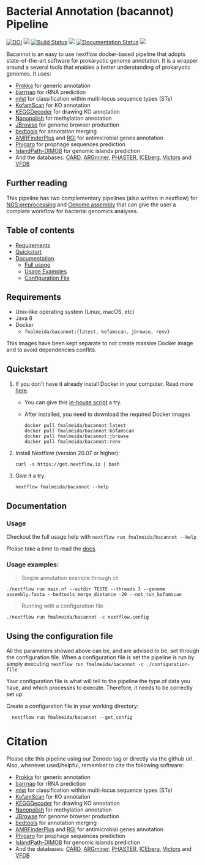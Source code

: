 # Bacterial Annotation (bacannot) Pipeline

[![DOI](https://zenodo.org/badge/217119558.svg)](https://zenodo.org/badge/latestdoi/217119558) ![](https://img.shields.io/github/v/release/fmalmeida/bacannot) [![Build Status](https://travis-ci.com/fmalmeida/bacannot.svg?branch=master)](https://travis-ci.com/fmalmeida/bacannot) ![](https://img.shields.io/docker/cloud/build/fmalmeida/bacannot) [![Documentation Status](https://readthedocs.org/projects/bacannot/badge/?version=latest)](https://bacannot.readthedocs.io/en/latest/?badge=latest) ![](https://img.shields.io/badge/Nextflow-v20.07-yellowgreen)

Bacannot is an easy to use nextflow docker-based pipeline that adopts state-of-the-art software for prokaryotic genome annotation. It is a wrapper around a several tools that enables a better understanding of prokaryotic genomes. It uses:

* [Prokka](https://github.com/tseemann/prokka) for generic annotation
* [barrnap](https://github.com/tseemann/barrnap) for rRNA prediction
* [mlst](https://github.com/tseemann/mlst) for classification within multi-locus sequence types (STs)
* [KofamScan](https://github.com/takaram/kofam_scan) for KO annotation
* [KEGGDecoder](https://github.com/bjtully/BioData/tree/master/KEGGDecoder) for drawing KO annotation
* [Nanopolish](https://github.com/jts/nanopolish) for methylation annotation
* [JBrowse](http://jbrowse.org/) for genome browser production
* [bedtools](https://bedtools.readthedocs.io/en/latest/) for annotation merging
* [AMRFinderPlus](https://github.com/ncbi/amr/wiki) and [RGI](https://github.com/arpcard/rgi) for antimicrobial genes annotation
* [Phigaro](https://github.com/bobeobibo/phigaro) for prophage sequences prediction
* [IslandPath-DIMOB](https://github.com/brinkmanlab/islandpath) for genomic islands prediction
* And the databases: [CARD](https://card.mcmaster.ca/analyze/rgi), [ARGminer](https://bench.cs.vt.edu/argminer/#/classify;gene_id=A0A0Z8UZL1), [PHASTER](https://phaster.ca/), [ICEberg](https://academic.oup.com/nar/article/47/D1/D660/5165266), [Victors](http://www.phidias.us/victors/) and [VFDB](http://www.mgc.ac.cn/VFs/main.htm)

## Further reading

This pipeline has two complementary pipelines (also written in nextflow) for [NGS preprocessing](https://github.com/fmalmeida/ngs-preprocess) and [Genome assembly](https://github.com/fmalmeida/MpGAP) that can give the user a complete workflow for bacterial genomics analyses.

## Table of contents

* [Requirements](https://github.com/fmalmeida/bacannot#requirements)
* [Quickstart](https://github.com/fmalmeida/bacannot#quickstart)
* [Documentation](https://github.com/fmalmeida/bacannot#documentation)
  * [Full usage](https://github.com/fmalmeida/bacannot#usage)
  * [Usage Examples](https://github.com/fmalmeida/bacannot#usage-examples)
  * [Configuration File](https://github.com/fmalmeida/bacannot#using-the-configuration-file)

## Requirements

* Unix-like operating system (Linux, macOS, etc)
* Java 8
* Docker
  * `fmalmeida/bacannot:{latest, kofamscan, jbrowse, renv}`

This images have been kept separate to not create massive Docker image and to avoid dependencies conflits.

## Quickstart

1. If you don't have it already install Docker in your computer. Read more [here](https://docs.docker.com/).
    * You can give this [in-house script](https://github.com/fmalmeida/bioinfo/blob/master/dockerfiles/docker_install.sh) a try.
    * After installed, you need to download the required Docker images

          docker pull fmalmeida/bacannot:latest
          docker pull fmalmeida/bacannot:kofamscan
          docker pull fmalmeida/bacannot:jbrowse
          docker pull fmalmeida/bacannot:renv

2. Install Nextflow (version 20.07 or higher):

       curl -s https://get.nextflow.io | bash

3. Give it a try:

       nextflow fmalmeida/bacannot --help

## Documentation

### Usage

Checkout the full usage help with `nextflow run fmalmeida/bacannot --help`

Please take a time to read the [docs](https://bacannot.readthedocs.io/en/latest/?badge=latest).

### Usage examples:

> Simple annotation example through cli

    ./nextflow run main.nf --outdir TESTE --threads 3 --genome assembly.fasta --bedtools_merge_distance -20 --not_run_kofamscan

> Running with a configuration file

    ./nextflow run fmalmeida/bacannot -c nextflow.config

## Using the configuration file

All the parameters showed above can be, and are advised to be, set through the configuration file. When a configuration file is set the pipeline is run by simply executing `nextflow run fmalmeida/bacannot -c ./configuration-file`

Your configuration file is what will tell to the pipeline the type of data you have, and which processes to execute. Therefore, it needs to be correctly set up.

Create a configuration file in your working directory:

      nextflow run fmalmeida/bacannot --get_config

# Citation

Please cite this pipeline using our Zenodo tag or directly via the github url. Also, whenever used/helpful, remember to cite the following software:

* [Prokka](https://github.com/tseemann/prokka) for generic annotation
* [barrnap](https://github.com/tseemann/barrnap) for rRNA prediction
* [mlst](https://github.com/tseemann/mlst) for classification within multi-locus sequence types (STs)
* [KofamScan](https://github.com/takaram/kofam_scan) for KO annotation
* [KEGGDecoder](https://github.com/bjtully/BioData/tree/master/KEGGDecoder) for drawing KO annotation
* [Nanopolish](https://github.com/jts/nanopolish) for methylation annotation
* [JBrowse](http://jbrowse.org/) for genome browser production
* [bedtools](https://bedtools.readthedocs.io/en/latest/) for annotation merging
* [AMRFinderPlus](https://github.com/ncbi/amr/wiki) and [RGI](https://github.com/arpcard/rgi) for antimicrobial genes annotation
* [Phigaro](https://github.com/bobeobibo/phigaro) for prophage sequences prediction
* [IslandPath-DIMOB](https://github.com/brinkmanlab/islandpath) for genomic islands prediction
* And the databases: [CARD](https://card.mcmaster.ca/analyze/rgi), [ARGminer](https://bench.cs.vt.edu/argminer/#/classify;gene_id=A0A0Z8UZL1), [PHASTER](https://phaster.ca/), [ICEberg](https://academic.oup.com/nar/article/47/D1/D660/5165266), [Victors](http://www.phidias.us/victors/) and [VFDB](http://www.mgc.ac.cn/VFs/main.htm)
